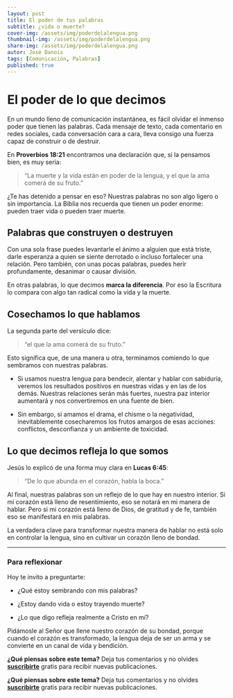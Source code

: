 ```yaml
---
layout: post
title: El poder de tus palabras 
subtitle: ¿vida o muerte?
cover-img: /assets/img/poderdelalengua.png
thumbnail-img: /assets/img/poderdelalengua.png 
share-img: /assets/img/poderdelalengua.png
autor: José Danois
tags: [Comunicación, Palabras]
published: true
---
```


# El poder de lo que decimos

En un mundo lleno de comunicación instantánea, es fácil olvidar el inmenso poder que tienen las palabras. Cada mensaje de texto, cada comentario en redes sociales, cada conversación cara a cara, lleva consigo una fuerza capaz de construir o de destruir.

En **Proverbios 18:21** encontramos una declaración que, si la pensamos bien, es muy seria:

> “La muerte y la vida están en poder de la lengua, y el que la ama comerá de su fruto.”

¿Te has detenido a pensar en eso? Nuestras palabras no son algo ligero o sin importancia. La Biblia nos recuerda que tienen un poder enorme: pueden traer vida o pueden traer muerte.

## Palabras que construyen o destruyen

Con una sola frase puedes levantarle el ánimo a alguien que está triste, darle esperanza a quien se siente derrotado o incluso fortalecer una relación. Pero también, con unas pocas palabras, puedes herir profundamente, desanimar o causar división.

En otras palabras, lo que decimos **marca la diferencia**. Por eso la Escritura lo compara con algo tan radical como la vida y la muerte.

## Cosechamos lo que hablamos

La segunda parte del versículo dice:

> “el que la ama comerá de su fruto.”

Esto significa que, de una manera u otra, terminamos comiendo lo que sembramos con nuestras palabras.

-   Si usamos nuestra lengua para bendecir, alentar y hablar con sabiduría, veremos los resultados positivos en nuestras vidas y en las de los demás. Nuestras relaciones serán más fuertes, nuestra paz interior aumentará y nos convertiremos en una fuente de bien.
    
-   Sin embargo, si amamos el drama, el chisme o la negatividad, inevitablemente cosecharemos los frutos amargos de esas acciones: conflictos, desconfianza y un ambiente de toxicidad.
    

## Lo que decimos refleja lo que somos

Jesús lo explicó de una forma muy clara en **Lucas 6:45**:

> “De lo que abunda en el corazón, habla la boca.”

Al final, nuestras palabras son un reflejo de lo que hay en nuestro interior. Si mi corazón está lleno de resentimiento, eso se notará en mi manera de hablar. Pero si mi corazón está lleno de Dios, de gratitud y de fe, también eso se manifestará en mis palabras.

La verdadera clave para transformar nuestra manera de hablar no está solo en controlar la lengua, sino en cultivar un corazón lleno de bondad.

----------

### Para reflexionar

Hoy te invito a preguntarte:

-   ¿Qué estoy sembrando con mis palabras?
    
-   ¿Estoy dando vida o estoy trayendo muerte?
    
-   ¿Lo que digo refleja realmente a Cristo en mí?
    

Pidámosle al Señor que llene nuestro corazón de su bondad, porque cuando el corazón es transformado, la lengua deja de ser un arma y se convierte en un canal de vida y bendición.

**¿Qué piensas sobre este tema?** Deja tus comentarios y no olvides **[suscribirte](https://www.feedio.co/@jdanois)** gratis para recibir nuevas publicaciones.

**¿Qué piensas sobre este tema?** Deja tus comentarios y no olvides **[suscribirte](https://www.feedio.co/@jdanois)** gratis para recibir nuevas publicaciones.
<!--stackedit_data:
eyJoaXN0b3J5IjpbLTk3NjgyNzYxNiwxMzk3NDEyMjgzLDIwNT
E4ODg0NjcsLTIwODg3NDY2MTJdfQ==
-->